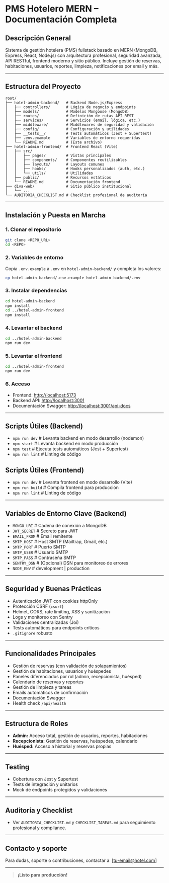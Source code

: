 # PMS Hotelero MERN – Documentación Completa

## Descripción General

Sistema de gestión hotelera (PMS) fullstack basado en MERN (MongoDB, Express, React, Node.js) con arquitectura profesional, seguridad avanzada, API RESTful, frontend moderno y sitio público. Incluye gestión de reservas, habitaciones, usuarios, reportes, limpieza, notificaciones por email y más.

---

## Estructura del Proyecto

```text
root/
├── hotel-admin-backend/   # Backend Node.js/Express
│   ├── controllers/       # Lógica de negocio y endpoints
│   ├── models/            # Modelos Mongoose (MongoDB)
│   ├── routes/            # Definición de rutas API REST
│   ├── services/          # Servicios (email, lógica, etc.)
│   ├── middleware/        # Middlewares de seguridad y validación
│   ├── config/            # Configuración y utilidades
│   ├── __tests__/         # Tests automáticos (Jest + Supertest)
│   ├── .env.example       # Variables de entorno requeridas
│   └── README.md          # (Este archivo)
├── hotel-admin-frontend/  # Frontend React (Vite)
│   ├── src/
│   │   ├── pages/         # Vistas principales
│   │   ├── components/    # Componentes reutilizables
│   │   ├── layouts/       # Layouts comunes
│   │   ├── hooks/         # Hooks personalizados (auth, etc.)
│   │   └── utils/         # Utilidades
│   ├── public/            # Recursos estáticos
│   └── README.md          # Documentación frontend
├── diva-web/              # Sitio público institucional
│   └── ...
└── AUDITORIA_CHECKLIST.md # Checklist profesional de auditoría
```

---

## Instalación y Puesta en Marcha

### 1. Clonar el repositorio

```bash
git clone <REPO_URL>
cd <REPO>
```

### 2. Variables de entorno

Copia `.env.example` a `.env` en `hotel-admin-backend/` y completa los valores:

```bash
cp hotel-admin-backend/.env.example hotel-admin-backend/.env
```

### 3. Instalar dependencias

```bash
cd hotel-admin-backend
npm install
cd ../hotel-admin-frontend
npm install
```

### 4. Levantar el backend

```bash
cd ../hotel-admin-backend
npm run dev
```

### 5. Levantar el frontend

```bash
cd ../hotel-admin-frontend
npm run dev
```

### 6. Acceso

- Frontend: [http://localhost:5173](http://localhost:5173)
- Backend API: [http://localhost:3001](http://localhost:3001)
- Documentación Swagger: [http://localhost:3001/api-docs](http://localhost:3001/api-docs)

---

## Scripts Útiles (Backend)

- `npm run dev`        # Levanta backend en modo desarrollo (nodemon)
- `npm start`          # Levanta backend en modo producción
- `npm test`           # Ejecuta tests automáticos (Jest + Supertest)
- `npm run lint`       # Linting de código

## Scripts Útiles (Frontend)

- `npm run dev`        # Levanta frontend en modo desarrollo (Vite)
- `npm run build`      # Compila frontend para producción
- `npm run lint`       # Linting de código

---

## Variables de Entorno Clave (Backend)

- `MONGO_URI`           # Cadena de conexión a MongoDB
- `JWT_SECRET`          # Secreto para JWT
- `EMAIL_FROM`          # Email remitente
- `SMTP_HOST`           # Host SMTP (Mailtrap, Gmail, etc.)
- `SMTP_PORT`           # Puerto SMTP
- `SMTP_USER`           # Usuario SMTP
- `SMTP_PASS`           # Contraseña SMTP
- `SENTRY_DSN`          # (Opcional) DSN para monitoreo de errores
- `NODE_ENV`            # development | production

---

## Seguridad y Buenas Prácticas

- Autenticación JWT con cookies httpOnly
- Protección CSRF (`csurf`)
- Helmet, CORS, rate limiting, XSS y sanitización
- Logs y monitoreo con Sentry
- Validaciones centralizadas (Joi)
- Tests automáticos para endpoints críticos
- `.gitignore` robusto

---

## Funcionalidades Principales

- Gestión de reservas (con validación de solapamientos)
- Gestión de habitaciones, usuarios y huéspedes
- Paneles diferenciados por rol (admin, recepcionista, huésped)
- Calendario de reservas y reportes
- Gestión de limpieza y tareas
- Emails automáticos de confirmación
- Documentación Swagger
- Health check `/api/health`

---

## Estructura de Roles

- **Admin:** Acceso total, gestión de usuarios, reportes, habitaciones
- **Recepcionista:** Gestión de reservas, huéspedes, calendario
- **Huésped:** Acceso a historial y reservas propias

---

## Testing

- Cobertura con Jest y Supertest
- Tests de integración y unitarios
- Mock de endpoints protegidos y validaciones

---

## Auditoría y Checklist

- Ver `AUDITORIA_CHECKLIST.md` y `CHECKLIST_TAREAS.md` para seguimiento profesional y compliance.

---

## Contacto y soporte

Para dudas, soporte o contribuciones, contactar a: [tu-email@hotel.com]

---

> **¡Listo para producción!**
